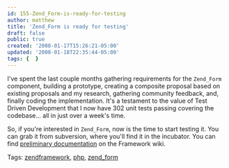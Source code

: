 ```yaml
---
id: 155-Zend_Form-is-ready-for-testing
author: matthew
title: 'Zend_Form is ready for testing'
draft: false
public: true
created: '2008-01-17T15:26:21-05:00'
updated: '2008-01-18T22:35:44-05:00'
tags: {  }
---
```

I've spent the last couple months gathering requirements for the `Zend_Form`
component, building a prototype, creating a composite proposal based on existing
proposals and my research, gathering community feedback, and, finally coding the
implementation. It's a testament to the value of Test Driven Development that I
now have 302 unit tests passing covering the codebase… all in just over a
week's time.

So, if you're interested in `Zend_Form`, now is the time to start testing it. You
can grab it from subversion, where you'll find it in the incubator. You can find
[preliminary documentation](http://framework.zend.com/wiki/display/ZFDEV/Zend_Form+Notes) on
the Framework wiki.

Tags: [zendframework](http://technorati.com/tag/zendframework), [php](http://technorati.com/tag/%20php), [zend\_form](http://technorati.com/tag/%20zend_form)
